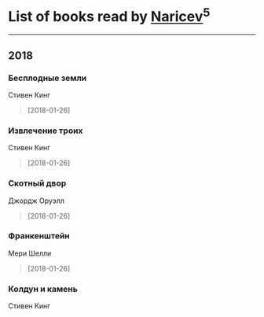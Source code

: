 # List of books read by [Naricev](https://plus.google.com/u/0/107090515204537133928/)<sup>5</sup>
---

## 2018

### Бесплодные земли
Стивен Кинг
> [2018-01-26] 


### Извлечение троих
Стивен Кинг
> [2018-01-26] 


### Скотный двор
Джордж Оруэлл
> [2018-01-26] 


### Франкенштейн
Мери Шелли
> [2018-01-26] 


### Колдун и камень
Стивен Кинг



